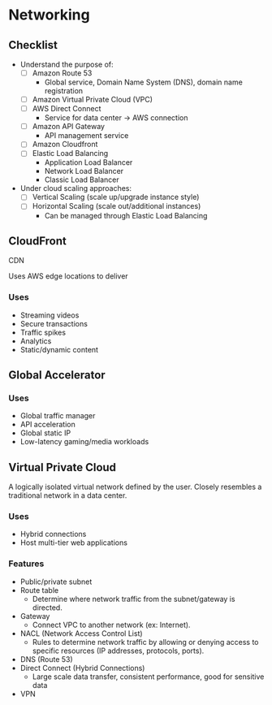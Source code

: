 # Networking

## Checklist
- Understand the purpose of:
    - [ ] Amazon Route 53
        - Global service, Domain Name System (DNS), domain name registration
    - [ ] Amazon Virtual Private Cloud (VPC)
    - [ ] AWS Direct Connect
        - Service for data center -> AWS connection
    - [ ] Amazon API Gateway
        - API management service
    - [ ] Amazon Cloudfront
    - [ ] Elastic Load Balancing
        - Application Load Balancer
        - Network Load Balancer 
        - Classic Load Balancer
- Under cloud scaling approaches:
    - [ ] Vertical Scaling (scale up/upgrade instance style)
    - [ ] Horizontal Scaling (scale out/additional instances)
        - Can be managed through Elastic Load Balancing

## CloudFront
CDN

Uses AWS edge locations to deliver

### Uses
* Streaming videos
* Secure transactions
* Traffic spikes
* Analytics
* Static/dynamic content

## Global Accelerator

### Uses
* Global traffic manager
* API acceleration
* Global static IP
* Low-latency gaming/media workloads

## Virtual Private Cloud
A logically isolated virtual network defined by the user. Closely resembles a traditional network in a data center. 

### Uses
* Hybrid connections
* Host multi-tier web applications

### Features
* Public/private subnet
* Route table
    * Determine where network traffic from the subnet/gateway is directed.
* Gateway
    * Connect VPC to another network (ex: Internet). 
* NACL (Network Access Control List)
    * Rules to determine network traffic by allowing or denying access to specific resources (IP addresses, protocols, ports).
* DNS (Route 53)
* Direct Connect (Hybrid Connections)
    * Large scale data transfer, consistent performance, good for sensitive data
* VPN
